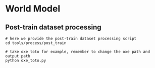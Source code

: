 # World Model

## Post-train dataset processing
```shell
# here we provide the post-train dataset processing script
cd tools/process/post_train

# take oxe toto for example, remember to change the oxe path and output path
python oxe_toto.py
```

